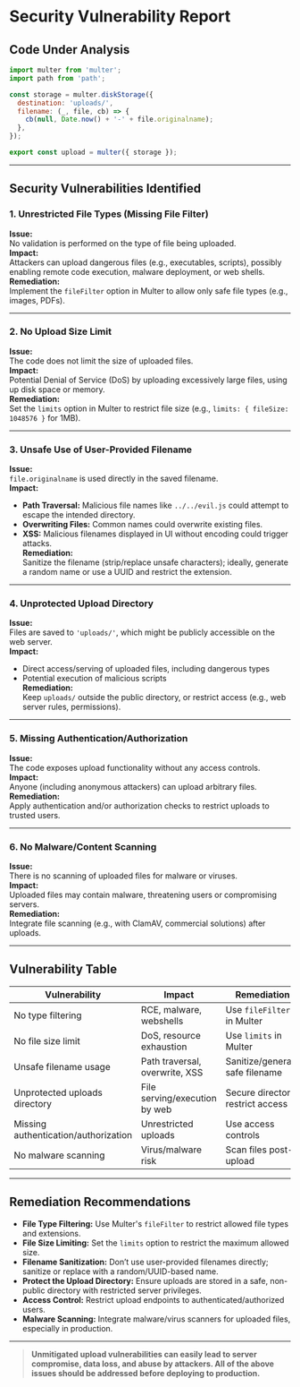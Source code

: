 # Security Vulnerability Report

## Code Under Analysis

```javascript
import multer from 'multer';
import path from 'path';

const storage = multer.diskStorage({
  destination: 'uploads/',
  filename: (_, file, cb) => {
    cb(null, Date.now() + '-' + file.originalname);
  },
});

export const upload = multer({ storage });
```

---

## Security Vulnerabilities Identified

### 1. **Unrestricted File Types (Missing File Filter)**
**Issue:**  
No validation is performed on the type of file being uploaded.  
**Impact:**  
Attackers can upload dangerous files (e.g., executables, scripts), possibly enabling remote code execution, malware deployment, or web shells.  
**Remediation:**  
Implement the `fileFilter` option in Multer to allow only safe file types (e.g., images, PDFs).

---

### 2. **No Upload Size Limit**
**Issue:**  
The code does not limit the size of uploaded files.  
**Impact:**  
Potential Denial of Service (DoS) by uploading excessively large files, using up disk space or memory.  
**Remediation:**  
Set the `limits` option in Multer to restrict file size (e.g., `limits: { fileSize: 1048576 }` for 1MB).

---

### 3. **Unsafe Use of User-Provided Filename**
**Issue:**  
`file.originalname` is used directly in the saved filename.  
**Impact:**  
- **Path Traversal:** Malicious file names like `../../evil.js` could attempt to escape the intended directory.  
- **Overwriting Files:** Common names could overwrite existing files.  
- **XSS:** Malicious filenames displayed in UI without encoding could trigger attacks.  
**Remediation:**  
Sanitize the filename (strip/replace unsafe characters); ideally, generate a random name or use a UUID and restrict the extension.

---

### 4. **Unprotected Upload Directory**
**Issue:**  
Files are saved to `'uploads/'`, which might be publicly accessible on the web server.  
**Impact:**  
- Direct access/serving of uploaded files, including dangerous types  
- Potential execution of malicious scripts  
**Remediation:**  
Keep `uploads/` outside the public directory, or restrict access (e.g., web server rules, permissions).

---

### 5. **Missing Authentication/Authorization**
**Issue:**  
The code exposes upload functionality without any access controls.  
**Impact:**  
Anyone (including anonymous attackers) can upload arbitrary files.  
**Remediation:**  
Apply authentication and/or authorization checks to restrict uploads to trusted users.

---

### 6. **No Malware/Content Scanning**
**Issue:**  
There is no scanning of uploaded files for malware or viruses.  
**Impact:**  
Uploaded files may contain malware, threatening users or compromising servers.  
**Remediation:**  
Integrate file scanning (e.g., with ClamAV, commercial solutions) after uploads.

---

## Vulnerability Table

| Vulnerability                     | Impact                          | Remediation                        |
|------------------------------------|---------------------------------|------------------------------------|
| No type filtering                  | RCE, malware, webshells         | Use `fileFilter` in Multer         |
| No file size limit                 | DoS, resource exhaustion        | Use `limits` in Multer             |
| Unsafe filename usage              | Path traversal, overwrite, XSS  | Sanitize/generate safe filename    |
| Unprotected uploads directory      | File serving/execution by web   | Secure directory, restrict access  |
| Missing authentication/authorization| Unrestricted uploads           | Use access controls                |
| No malware scanning                | Virus/malware risk              | Scan files post-upload             |

---

## Remediation Recommendations

- **File Type Filtering:** Use Multer's `fileFilter` to restrict allowed file types and extensions.
- **File Size Limiting:** Set the `limits` option to restrict the maximum allowed size.
- **Filename Sanitization:** Don’t use user-provided filenames directly; sanitize or replace with a random/UUID-based name.
- **Protect the Upload Directory:** Ensure uploads are stored in a safe, non-public directory with restricted server privileges.
- **Access Control:** Restrict upload endpoints to authenticated/authorized users.
- **Malware Scanning:** Integrate malware/virus scanners for uploaded files, especially in production.

---

> **Unmitigated upload vulnerabilities can easily lead to server compromise, data loss, and abuse by attackers. All of the above issues should be addressed before deploying to production.**
